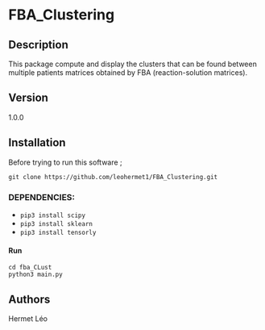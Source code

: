 # FBA_Clustering

## Description
This package compute and display the clusters that can be found between multiple patients matrices obtained by FBA (reaction-solution matrices).

## Version
1.0.0

## Installation
Before trying to run this software ;
```
git clone https://github.com/leohermet1/FBA_Clustering.git
```

### DEPENDENCIES:
+ `pip3 install scipy`
+ `pip3 install sklearn`
+ `pip3 install tensorly`

#### Run
```
cd fba_CLust
python3 main.py
```

## Authors
Hermet Léo
